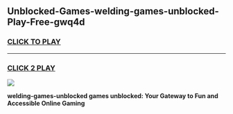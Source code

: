 
## Unblocked-Games-welding-games-unblocked-Play-Free-gwq4d
<h3>
<a href="https://premium76.site?title=welding-games-unblocked&ref=18A1">CLICK TO PLAY</a></h3>
<hr>

<h3>
<a href="https://premium76.site?title=welding-games-unblocked&ref=18A1">CLICK 2 PLAY</a>
  
</h3>

<a href="https://premium76.site?title=welding-games-unblocked&ref=18A1"><img src="https://clearcache.store/games.png"></a>


**welding-games-unblocked games unblocked: Your Gateway to Fun and Accessible Online Gaming**

